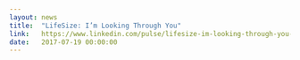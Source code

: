 ```yaml
---
layout: news
title:  "LifeSize: I’m Looking Through You"
link:   https://www.linkedin.com/pulse/lifesize-im-looking-through-you-gavin-kelso
date:   2017-07-19 00:00:00
---
```

